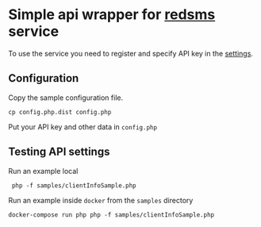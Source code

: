 # Simple api wrapper for [redsms](https://cp.redsms.ru) service

To use the service you need to register and specify API key in the [settings](https://cp.redsms.ru/settings/).

## Configuration

Copy the sample configuration file.

```
cp config.php.dist config.php
```

Put your API key and other data in `config.php`

## Testing API settings

Run an example local

```
 php -f samples/clientInfoSample.php
```

Run an example inside `docker` from the `samples` directory

```
docker-compose run php php -f samples/clientInfoSample.php
```